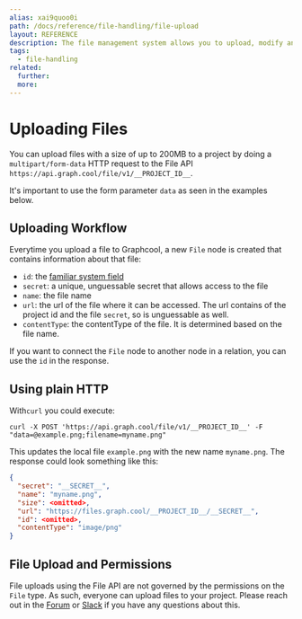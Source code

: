 ```yaml
---
alias: xai9quoo0i
path: /docs/reference/file-handling/file-upload
layout: REFERENCE
description: The file management system allows you to upload, modify and delete files with the GraphQL APIs. Files will be directly available in your backend.
tags:
  - file-handling
related:
  further:
  more:
---
```


# Uploading Files

You can upload files with a size of up to 200MB to a project by doing a `multipart/form-data` HTTP request to the File API `https://api.graph.cool/file/v1/__PROJECT_ID__`.

It's important to use the form parameter `data` as seen in the examples below.

## Uploading Workflow

Everytime you upload a file to Graphcool, a new `File` node is created that contains information about that file:

* `id`: the [familiar system field](!alias-uhieg2shio#id-field)
* `secret`: a unique, unguessable secret that allows access to the file
* `name`: the file name
* `url`: the url of the file where it can be accessed. The url contains of the project id and the file `secret`, so is unguessable as well.
* `contentType`: the contentType of the file. It is determined based on the file name.

If you want to connect the `File` node to another node in a relation, you can use the `id` in the response.

## Using plain HTTP

<!-- GITHUB_EXAMPLE('File upload with fetch', 'https://github.com/graphcool-examples/react-graphql/tree/master/files-with-apollo') -->

With`curl` you could execute:

`curl -X POST 'https://api.graph.cool/file/v1/__PROJECT_ID__' -F "data=@example.png;filename=myname.png"`

This updates the local file `example.png` with the new name `myname.png`. The response could look something like this:

```JSON
{
  "secret": "__SECRET__",
  "name": "myname.png",
  "size": <omitted>,
  "url": "https://files.graph.cool/__PROJECT_ID__/__SECRET__",
  "id": <omitted>,
  "contentType": "image/png"
}
```

## File Upload and Permissions

File uploads using the File API are not governed by the permissions on the `File` type. As such, everyone can upload files to your project. Please reach out in the [Forum](https://graph.cool/forum) or [Slack](https://slack.graph.cool) if you have any questions about this.
